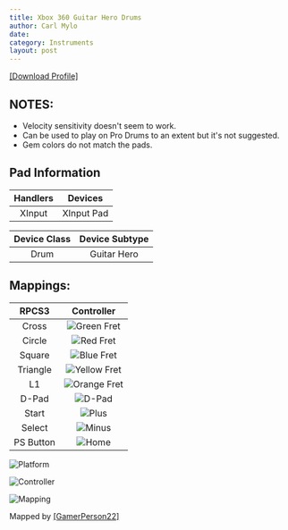 ```yaml
---
title: Xbox 360 Guitar Hero Drums
author: Carl Mylo
date: 
category: Instruments
layout: post
---
```


[[Download Profile]](https://github.com/hmxmilohax/rb3-pc/raw/main/instrument-repo/Xbox%20360%20Guitar%20Hero%20Drums.7z)

## NOTES:

* Velocity sensitivity doesn't seem to work.
* Can be used to play on Pro Drums to an extent but it's not suggested.
* Gem colors do not match the pads.

## Pad Information

| Handlers | Devices |
|:------------------:|:---------------------:|
| XInput | XInput Pad |

| Device Class | Device Subtype |
|:------------------:|:---------------------:|
| Drum | Guitar Hero |

## Mappings:

| **RPCS3**          | **Controller** |
|:------------------:|:---------------------:|
| Cross | ![Green Fret](https://raw.githubusercontent.com/hmxmilohax/rb3-pc/main/assets/images/btns/drms/gh/gp.png "Green Fret") |
| Circle | ![Red Fret](https://raw.githubusercontent.com/hmxmilohax/rb3-pc/main/assets/images/btns/drms/gh/rp.png "Red Fret") |
| Square | ![Blue Fret](https://raw.githubusercontent.com/hmxmilohax/rb3-pc/main/assets/images/btns/drms/gh/bp.png "Blue Fret") |
| Triangle | ![Yellow Fret](https://raw.githubusercontent.com/hmxmilohax/rb3-pc/main/assets/images/btns/drms/gh/yc.png "Yellow Fret") |
| L1 | ![Orange Fret](https://raw.githubusercontent.com/hmxmilohax/rb3-pc/main/assets/images/btns/drms/gh/oc.png "Orange Fret") |
| D-Pad | ![D-Pad](https://raw.githubusercontent.com/hmxmilohax/rb3-pc/main/assets/images/btns/ctrls/360/dp.png "D-Pad") |
| Start | ![Plus](https://raw.githubusercontent.com/hmxmilohax/rb3-pc/main/assets/images/btns/ctrls/360/start.png "Start") |
| Select | ![Minus](https://raw.githubusercontent.com/hmxmilohax/rb3-pc/main/assets/images/btns/ctrls/360/back.png "Back") |
| PS Button | ![Home](https://raw.githubusercontent.com/hmxmilohax/rb3-pc/main/assets/images/btns/ctrls/360/home.png "Home") |

![Platform](https://raw.githubusercontent.com/hmxmilohax/rb3-pc/main/assets/images/instruments/plat/360.png "Platform") 

![Controller](https://raw.githubusercontent.com/hmxmilohax/rb3-pc/main/assets/images/instruments/cont/ghdrmscontroller.png "Controller") 

![Mapping](https://raw.githubusercontent.com/hmxmilohax/rb3-pc/main/assets/images/instruments/maps/360ghdrmsmapping.png "Mapping") 

Mapped by [[GamerPerson22]](https://www.youtube.com/channel/UCC5SlXPlnlGwBG7w6mvfx8g)